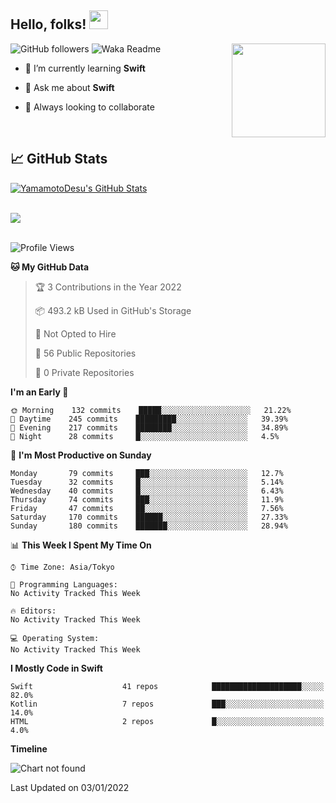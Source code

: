 ## Hello, folks! <img src="https://raw.githubusercontent.com/MartinHeinz/MartinHeinz/master/wave.gif" width="30px"> 
<p>
<img align="right" src="https://media.giphy.com/media/26ufdb3cYKwbRtYVW/giphy.gif" style="max-width:100%;" height="150px">
 
![GitHub followers](https://img.shields.io/github/followers/YamamotoDesu?label=Follow&style=social)
![Waka Readme](https://github.com/YamamotoDesu/YamamotoDesu/workflows/Waka%20Readme/badge.svg)
 
- 🌱 I’m currently learning **Swift**  
 
- 💬 Ask me about **Swift**  
 
- 👯 Always looking to collaborate
</p>
<br>

## &#x1f4c8; GitHub Stats
<a href="https://github.com/YamamotoDesu/YamamotoDesu">
  <img align="center" src="https://github-readme-stats.vercel.app/api?username=YamamotoDesu&show_icons=true&line_height=27&count_private=true&title_color=ffffff&text_color=c9cacc&icon_color=2bbc8a&bg_color=1d1f21&hide=contribs,prs&show_icons=true" alt="YamamotoDesu's GitHub Stats" /><br><br>
</a>

![](https://github-profile-summary-cards.vercel.app/api/cards/profile-details?username=YamamotoDesu&theme=vue)
<br><br>

<!--START_SECTION:waka-->
![Profile Views](http://img.shields.io/badge/Profile%20Views-2-blue)

**🐱 My GitHub Data** 

> 🏆 3 Contributions in the Year 2022
 > 
> 📦 493.2 kB Used in GitHub's Storage 
 > 
> 🚫 Not Opted to Hire
 > 
> 📜 56 Public Repositories 
 > 
> 🔑 0 Private Repositories  
 > 
**I'm an Early 🐤** 

```text
🌞 Morning    132 commits    █████░░░░░░░░░░░░░░░░░░░░   21.22% 
🌆 Daytime    245 commits    █████████░░░░░░░░░░░░░░░░   39.39% 
🌃 Evening    217 commits    ████████░░░░░░░░░░░░░░░░░   34.89% 
🌙 Night      28 commits     █░░░░░░░░░░░░░░░░░░░░░░░░   4.5%

```
📅 **I'm Most Productive on Sunday** 

```text
Monday       79 commits     ███░░░░░░░░░░░░░░░░░░░░░░   12.7% 
Tuesday      32 commits     █░░░░░░░░░░░░░░░░░░░░░░░░   5.14% 
Wednesday    40 commits     █░░░░░░░░░░░░░░░░░░░░░░░░   6.43% 
Thursday     74 commits     ███░░░░░░░░░░░░░░░░░░░░░░   11.9% 
Friday       47 commits     ██░░░░░░░░░░░░░░░░░░░░░░░   7.56% 
Saturday     170 commits    ██████░░░░░░░░░░░░░░░░░░░   27.33% 
Sunday       180 commits    ███████░░░░░░░░░░░░░░░░░░   28.94%

```


📊 **This Week I Spent My Time On** 

```text
⌚︎ Time Zone: Asia/Tokyo

💬 Programming Languages: 
No Activity Tracked This Week

🔥 Editors: 
No Activity Tracked This Week

💻 Operating System: 
No Activity Tracked This Week

```

**I Mostly Code in Swift** 

```text
Swift                    41 repos            ████████████████████░░░░░   82.0% 
Kotlin                   7 repos             ███░░░░░░░░░░░░░░░░░░░░░░   14.0% 
HTML                     2 repos             █░░░░░░░░░░░░░░░░░░░░░░░░   4.0%

```


**Timeline**

![Chart not found](https://raw.githubusercontent.com/YamamotoDesu/YamamotoDesu/main/charts/bar_graph.png) 


 Last Updated on 03/01/2022
<!--END_SECTION:waka-->
